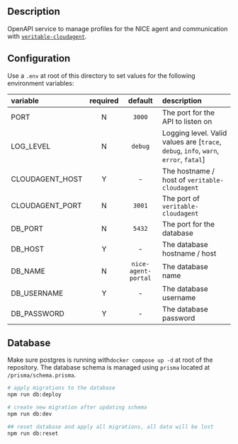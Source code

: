 ## Description

OpenAPI service to manage profiles for the NICE agent and communication with [`veritable-cloudagent`](https://github.com/digicatapult/veritable-cloudagent).

## Configuration

Use a `.env` at root of this directory to set values for the following environment variables:

| variable        | required |       default       | description                                                                          |
| :-------------- | :------: | :-----------------: | :----------------------------------------------------------------------------------- |
| PORT            |    N     |       `3000`        | The port for the API to listen on                                                    |
| LOG_LEVEL       |    N     |       `debug`       | Logging level. Valid values are [`trace`, `debug`, `info`, `warn`, `error`, `fatal`] |
| CLOUDAGENT_HOST |    Y     |          -          | The hostname / host of `veritable-cloudagent`                                        |
| CLOUDAGENT_PORT |    N     |       `3001`        | The port of `veritable-cloudagent`                                                   |
| DB_PORT         |    N     |       `5432`        | The port for the database                                                            |
| DB_HOST         |    Y     |          -          | The database hostname / host                                                         |
| DB_NAME         |    N     | `nice-agent-portal` | The database name                                                                    |
| DB_USERNAME     |    Y     |          -          | The database username                                                                |
| DB_PASSWORD     |    Y     |          -          | The database password                                                                |

## Database

Make sure postgres is running with`docker compose up -d` at root of the repository. The database schema is managed using `prisma` located at `/prisma/schema.prisma`.

```sh
# apply migrations to the database
npm run db:deploy

# create new migration after updating schema
npm run db:dev

## reset database and apply all migrations, all data will be lost
npm run db:reset
```
